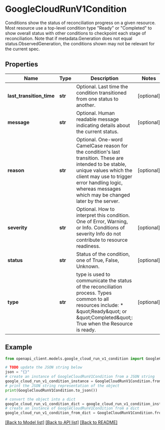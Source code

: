 # GoogleCloudRunV1Condition

Conditions show the status of reconciliation progress on a given resource. Most resource use a top-level condition type \"Ready\" or \"Completed\" to show overall status with other conditions to checkpoint each stage of reconciliation. Note that if metadata.Generation does not equal status.ObservedGeneration, the conditions shown may not be relevant for the current spec.

## Properties

Name | Type | Description | Notes
------------ | ------------- | ------------- | -------------
**last_transition_time** | **str** | Optional. Last time the condition transitioned from one status to another. | [optional] 
**message** | **str** | Optional. Human readable message indicating details about the current status. | [optional] 
**reason** | **str** | Optional. One-word CamelCase reason for the condition&#39;s last transition. These are intended to be stable, unique values which the client may use to trigger error handling logic, whereas messages which may be changed later by the server. | [optional] 
**severity** | **str** | Optional. How to interpret this condition. One of Error, Warning, or Info. Conditions of severity Info do not contribute to resource readiness. | [optional] 
**status** | **str** | Status of the condition, one of True, False, Unknown. | [optional] 
**type** | **str** | type is used to communicate the status of the reconciliation process. Types common to all resources include: * \&quot;Ready\&quot; or \&quot;Completed\&quot;: True when the Resource is ready. | [optional] 

## Example

```python
from openapi_client.models.google_cloud_run_v1_condition import GoogleCloudRunV1Condition

# TODO update the JSON string below
json = "{}"
# create an instance of GoogleCloudRunV1Condition from a JSON string
google_cloud_run_v1_condition_instance = GoogleCloudRunV1Condition.from_json(json)
# print the JSON string representation of the object
print(GoogleCloudRunV1Condition.to_json())

# convert the object into a dict
google_cloud_run_v1_condition_dict = google_cloud_run_v1_condition_instance.to_dict()
# create an instance of GoogleCloudRunV1Condition from a dict
google_cloud_run_v1_condition_from_dict = GoogleCloudRunV1Condition.from_dict(google_cloud_run_v1_condition_dict)
```
[[Back to Model list]](../README.md#documentation-for-models) [[Back to API list]](../README.md#documentation-for-api-endpoints) [[Back to README]](../README.md)


